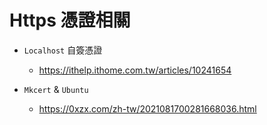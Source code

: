 # Https 憑證相關

* `Localhost` 自簽憑證
    * https://ithelp.ithome.com.tw/articles/10241654

* `Mkcert` & `Ubuntu`
    * https://0xzx.com/zh-tw/2021081700281668036.html